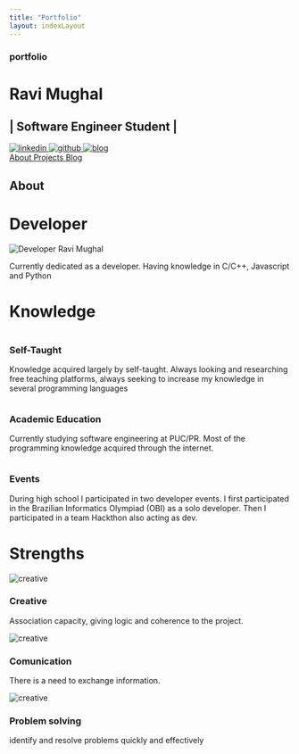 ```yaml
---
title: "Portfolio"
layout: indexLayout
---
```

<html lang="en">

<head>
    <meta charset="UTF-8">
    <meta http-equiv="X-UA-Compatible" content="IE=edge">
    <meta name="viewport" content="width=device-width, initial-scale=1.0">
    <link rel="stylesheet" href="./assets/css/style.css">
    <link rel="stylesheet" href="./assets/css/media.css">
    <link rel="preconnect" href="https://fonts.googleapis.com">
    <link rel="preconnect" href="https://fonts.gstatic.com" crossorigin>
    <link href="https://fonts.googleapis.com/css2?family=Alkalami&family=Roboto:wght@100;400&display=swap" rel="stylesheet"> 
    <title>Ravi Mughal</title>
</head>

<body>
    <div class="main_home">
        <div class="center portfolio">
            <h3 class="mrg_0">
                portfolio
            </h3>
            <h1 class="mrg_0">
                Ravi Mughal
            </h1>
            <h2 class="mrg_0">
                | Software Engineer Student |
            </h2>
            <div class="social">
                <a href="https://www.linkedin.com/in/ravimughal/" target="_blank">
                    <img src="./img/linkedin-svgrepo-com.svg" alt="linkedin">
                </a>
                <a href="https://github.com/ravimughal" target="_blank">
                    <img src="./img/github-svgrepo-com.svg" alt="github">
                </a>
                <a href="./blog">
                    <img src="https://www.svgrepo.com/show/54410/blog.svg" alt="blog">
                </a>
            </div>
        </div>
    </div>
    <div class="outSumary">
        <div class="summary ccontainer">
            <a href="#about">
                About
            </a>
            <a href="#projects">
                Projects
            </a>
            <a href="./blog.html">
                Blog
            </a>
        </div>
    </div>
    <div class="container">
        <div class="about ccontainer" id="about">
            <h2>
                About
            </h2>
            <h1>
                Developer
            </h1>
            <img src="https://media.discordapp.net/attachments/638027068420128806/1162423207442264135/adf5e34b-26aa-4bc5-bdd2-a5a26691d228.jpg?ex=653be1f9&is=65296cf9&hm=dc4c880646c31c549513bb43b07d15ffa79622ca298437aee0c8a4e166ec267e&=&width=375&height=375" alt="Developer Ravi Mughal">
            <p>
                Currently dedicated as a developer. Having knowledge in C/C++, Javascript and Python
            </p>
        </div>
        <div class="knowledge ccontainer">
            <h1>
                Knowledge
            </h1>
            <div class="block01 block_reverse">
                <img src="./img/undraw_sharing_knowledge_03vp(1).svg" alt="">
                <div class="aglomeration agl_right">
                    <img src="./img/undraw_handcrafts_search_files.svg" alt="">
                    <h3>
                        Self-Taught
                    </h3>
                    <p class="paragraph">
                        Knowledge acquired largely by self-taught. Always looking and researching free teaching
                        platforms,
                        always seeking to increase my knowledge in several programming languages
                    </p>
                </div>
            </div>
        </div>
        <div class="formation ccontainer">
            <div class="block01 block_normal">
                <div class="aglomeration agl_left">
                    <img src="./img/undraw_handcrafts_profile_info.svg" alt="">
                    <h3>
                        Academic Education
                    </h3>
                    <p class="paragraph">
                        Currently studying software engineering at PUC/PR. Most of the programming knowledge acquired
                        through the internet.
                    </p>
                </div>
                <img src="./img/undraw_developer_activity_re_39tg.svg" alt="">
            </div>
        </div>
        <div class="events ccontainer">
            <div class="block01 block_reverse">
                <img src="./img/undraw_engineering_team_a7n2.svg" alt="">
                <div class="aglomeration agl_right">
                    <img src="./img/undraw_handcrafts_growing.svg" alt="">
                    <h3>
                        Events
                    </h3>
                    <p class="paragraph">
                        During high school I participated in two developer events. I first participated in the Brazilian
                        Informatics Olympiad (OBI) as a solo developer. Then I participated in a team Hackthon also
                        acting as dev.
                    </p>
                </div>
            </div>
        </div>
        <div class="strengthts ccontainer">
            <h1>
                Strengths
            </h1>
            <div class="box">
                <div class="small_box">
                    <div class="margin_box">
                        <img src="./img/undraw_creative_thinking_re_9k71.svg" alt="creative">
                        <h3>
                            Creative
                        </h3>
                        <p>
                            Association capacity, giving logic and coherence to the project.
                        </p>
                    </div>
                </div>
                <div class="small_box">
                    <div class="margin_box">
                        <img src="./img/undraw_respond_re_iph2(1).svg" alt="creative">
                        <h3>
                            Comunication
                        </h3>
                        <p>
                            There is a need to exchange information.
                        </p>
                    </div>
                </div>
                <div class="small_box">
                    <div class="margin_box">
                        <img src="./img/undraw_searching_re_3ra9(1).svg" alt="creative">
                        <h3>
                            Problem solving
                        </h3>
                        <p>
                            identify and resolve problems quickly and effectively
                        </p>
                    </div>
                </div>
            </div>
        </div>
    </div>    
</body>
</html>